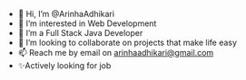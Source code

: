 - 👋 Hi, I’m @ArinhaAdhikari
- 👀 I’m interested in Web Development
- 🌱 I’m a Full Stack Java Developer
- 💞️ I’m looking to collaborate on projects that make life easy
- 📫 Reach me by email on arinhaadhikari@gmail.com
- ✨Actively looking for job

<!---
ArinhaAdhikari/ArinhaAdhikari is a ✨ special ✨ repository because its `README.md` (this file) appears on your GitHub profile.
You can click the Preview link to take a look at your changes.
--->
